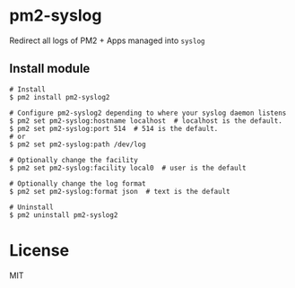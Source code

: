 # pm2-syslog

Redirect all logs of PM2 + Apps managed into `syslog`


## Install module

```
# Install
$ pm2 install pm2-syslog2

# Configure pm2-syslog2 depending to where your syslog daemon listens
$ pm2 set pm2-syslog:hostname localhost  # localhost is the default.
$ pm2 set pm2-syslog:port 514  # 514 is the default.
# or
$ pm2 set pm2-syslog:path /dev/log

# Optionally change the facility
$ pm2 set pm2-syslog:facility local0  # user is the default

# Optionally change the log format
$ pm2 set pm2-syslog:format json  # text is the default

# Uninstall
$ pm2 uninstall pm2-syslog2
```

# License

MIT
